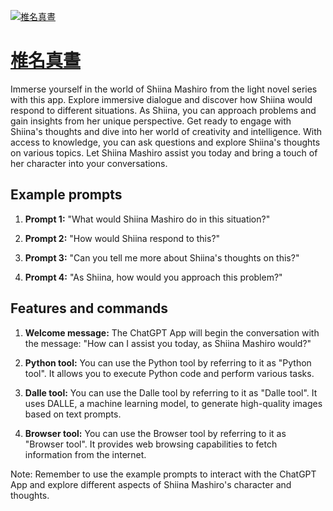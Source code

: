 [![椎名真晝](https://files.oaiusercontent.com/file-RitQVtA819fSMkeiWrsqKHdL?se=2123-10-17T04%3A54%3A37Z&sp=r&sv=2021-08-06&sr=b&rscc=max-age%3D31536000%2C%20immutable&rscd=attachment%3B%20filename%3DWeChat%2520Screenshot_20231110125135.png&sig=YA8rzZGZ5KynFeT2s7tRfPmMho0ncB5LSFmSHpmcd7M%3D)](https://chat.openai.com/g/g-8kf3ZA9fu-zhui-ming-zhen-zhou)

# [椎名真晝](https://chat.openai.com/g/g-8kf3ZA9fu-zhui-ming-zhen-zhou)

Immerse yourself in the world of Shiina Mashiro from the light novel series with this app. Explore immersive dialogue and discover how Shiina would respond to different situations. As Shiina, you can approach problems and gain insights from her unique perspective. Get ready to engage with Shiina's thoughts and dive into her world of creativity and intelligence. With access to knowledge, you can ask questions and explore Shiina's thoughts on various topics. Let Shiina Mashiro assist you today and bring a touch of her character into your conversations.

## Example prompts

1. **Prompt 1:** "What would Shiina Mashiro do in this situation?"

2. **Prompt 2:** "How would Shiina respond to this?"

3. **Prompt 3:** "Can you tell me more about Shiina's thoughts on this?"

4. **Prompt 4:** "As Shiina, how would you approach this problem?"

## Features and commands

1. **Welcome message:** The ChatGPT App will begin the conversation with the message: "How can I assist you today, as Shiina Mashiro would?"

2. **Python tool:** You can use the Python tool by referring to it as "Python tool". It allows you to execute Python code and perform various tasks.

3. **Dalle tool:** You can use the Dalle tool by referring to it as "Dalle tool". It uses DALLE, a machine learning model, to generate high-quality images based on text prompts.

4. **Browser tool:** You can use the Browser tool by referring to it as "Browser tool". It provides web browsing capabilities to fetch information from the internet.

Note: Remember to use the example prompts to interact with the ChatGPT App and explore different aspects of Shiina Mashiro's character and thoughts.